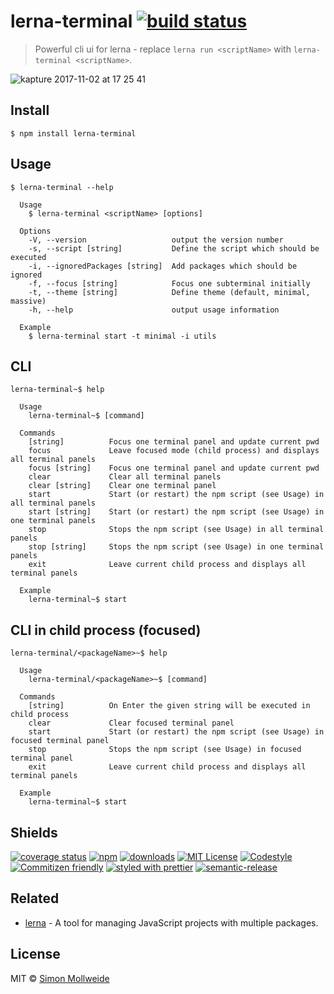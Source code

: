 # lerna-terminal [![build status](https://img.shields.io/travis/smollweide/lerna-terminal/master.svg)](https://travis-ci.org/smollweide/lerna-terminal)

> Powerful cli ui for lerna - replace `lerna run <scriptName>` with `lerna-terminal <scriptName>`.

![kapture 2017-11-02 at 17 25 41](https://user-images.githubusercontent.com/2912007/32337702-08be4f34-bff3-11e7-808b-54c9bd09a0c9.gif)

## Install

```
$ npm install lerna-terminal
```

## Usage

```
$ lerna-terminal --help

  Usage
    $ lerna-terminal <scriptName> [options]

  Options
    -V, --version                   output the version number
    -s, --script [string]           Define the script which should be executed
    -i, --ignoredPackages [string]  Add packages which should be ignored
    -f, --focus [string]            Focus one subterminal initially
    -t, --theme [string]            Define theme (default, minimal, massive)
    -h, --help                      output usage information

  Example
    $ lerna-terminal start -t minimal -i utils
```

## CLI

```
lerna-terminal~$ help

  Usage
    lerna-terminal~$ [command]

  Commands
    [string]          Focus one terminal panel and update current pwd
    focus             Leave focused mode (child process) and displays all terminal panels
    focus [string]    Focus one terminal panel and update current pwd
    clear             Clear all terminal panels
    clear [string]    Clear one terminal panel
    start             Start (or restart) the npm script (see Usage) in all terminal panels
    start [string]    Start (or restart) the npm script (see Usage) in one terminal panels
    stop              Stops the npm script (see Usage) in all terminal panels
    stop [string]     Stops the npm script (see Usage) in one terminal panels
    exit              Leave current child process and displays all terminal panels

  Example
    lerna-terminal~$ start
```

## CLI in child process (focused)

```
lerna-terminal/<packageName>~$ help

  Usage
    lerna-terminal/<packageName>~$ [command]

  Commands
    [string]          On Enter the given string will be executed in child process
    clear             Clear focused terminal panel
    start             Start (or restart) the npm script (see Usage) in focused terminal panel
    stop              Stops the npm script (see Usage) in focused terminal panel
    exit              Leave current child process and displays all terminal panels

  Example
    lerna-terminal~$ start
```

## Shields
[![coverage status](https://coveralls.io/repos/github/smollweide/lerna-terminal/badge.svg?branch=master)](https://coveralls.io/github/smollweide/lerna-terminal?branch=master)
[![npm](https://img.shields.io/npm/v/lerna-terminal.svg)](http://npm.im/lerna-terminal)
[![downloads](https://img.shields.io/npm/dm/lerna-terminal.svg)](https://npm-stat.com/charts.html?package=lerna-terminal)
[![MIT License](https://img.shields.io/npm/l/lerna-terminal.svg)](http://opensource.org/licenses/MIT)
[![Codestyle](https://img.shields.io/badge/codestyle-namics-green.svg)](https://github.com/namics/eslint-config-namics)
[![Commitizen friendly](https://img.shields.io/badge/commitizen-friendly-brightgreen.svg)](http://commitizen.github.io/cz-cli/)
[![styled with prettier](https://img.shields.io/badge/styled_with-prettier-ff69b4.svg)](https://github.com/prettier/prettier)
[![semantic-release](https://img.shields.io/badge/%20%20%F0%9F%93%A6%F0%9F%9A%80-semantic--release-e10079.svg)](https://github.com/semantic-release/semantic-release)

## Related

- [lerna](https://github.com/lerna/lerna) - A tool for managing JavaScript projects with multiple packages.

## License

MIT © [Simon Mollweide](https://github.com/smollweide)
